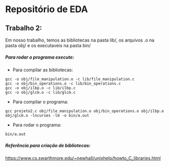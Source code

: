# Repositório de EDA

## Trabalho 2:

Em nosso trabalho, temos as bibliotecas na pasta lib/, os arquivos .o na pasta obj/  e os executaveis na pasta bin/

##### Para rodar o programa execute:

* Para compilar as bibliotecas:

```
gcc -o obj/file_manipulation.o -c lib/file_manipulation.c
gcc -o obj/bin_operations.o -c lib/bin_operations.c
gcc -o obj/ilbp.o -c lib/ilbp.c
gcc -o obj/glcm.o -c lib/glcm.c

```

* Para compilar o programa:

```
gcc projeto2.c obj/file_manipulation.o obj/bin_operations.o obj/ilbp.o obj/glcm.o -lncurses -lm -o bin/a.out

```

* Para rodar o programa:

```
bin/a.out

```


##### Referência para criação de bibliotecas:

https://www.cs.swarthmore.edu/~newhall/unixhelp/howto_C_libraries.html

